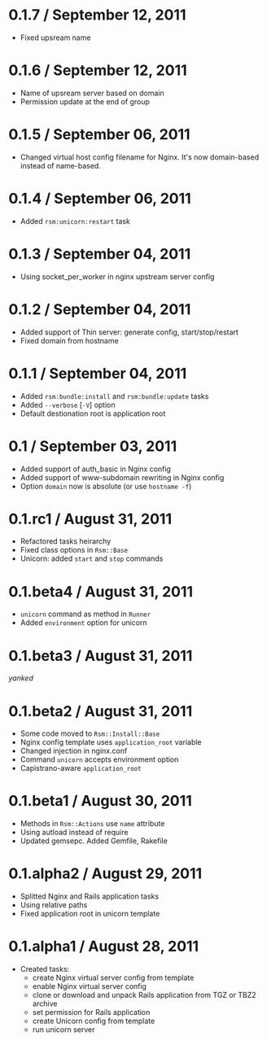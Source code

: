 # 0.1.7 / September 12, 2011

  * Fixed upsream name

# 0.1.6 / September 12, 2011

  * Name of upsream server based on domain
  * Permission update at the end of group

# 0.1.5 / September 06, 2011

  * Changed virtual host config filename for Nginx. It's now domain-based instead of name-based.

# 0.1.4 / September 06, 2011

  * Added `rsm:unicorn:restart` task

# 0.1.3 / September 04, 2011

  * Using socket_per_worker in nginx upstream server config

# 0.1.2 / September 04, 2011

  * Added support of Thin server: generate config, start/stop/restart
  * Fixed domain from hostname

# 0.1.1 / September 04, 2011

  * Added `rsm:bundle:install` and `rsm:bundle:update` tasks
  * Added `--verbose` [`-V`] option
  * Default destionation root is application root

# 0.1 / September 03, 2011

  * Added support of auth_basic in Nginx config
  * Added support of www-subdomain rewriting in Nginx config
  * Option `domain` now is absolute (or use `hostname -f`)

# 0.1.rc1 / August 31, 2011

  * Refactored tasks heirarchy
  * Fixed class options in `Rsm::Base`
  * Unicorn: added `start` and `stop` commands

# 0.1.beta4 / August 31, 2011

  * `unicorn` command as method in `Runner`
  * Added `environment` option for unicorn

# 0.1.beta3 / August 31, 2011

  *yanked*

# 0.1.beta2 / August 31, 2011

  * Some code moved to `Rsm::Install::Base`
  * Nginx config template uses `application_root` variable
  * Changed injection in nginx.conf
  * Command `unicorn` accepts environment option
  * Capistrano-aware `application_root`

# 0.1.beta1 / August 30, 2011

  * Methods in `Rsm::Actions` use `name` attribute
  * Using autload instead of require
  * Updated gemsepc. Added Gemfile, Rakefile

# 0.1.alpha2 / August 29, 2011

  * Splitted Nginx and Rails application tasks
  * Using relative paths
  * Fixed application root in unicorn template

# 0.1.alpha1 / August 28, 2011

  * Created tasks:
    - create Nginx virtual server config from template
    - enable Nginx virtual server config
    - clone or download and unpack Rails application from TGZ or TBZ2 archive
    - set permission for Rails application
    - create Unicorn config from template
    - run unicorn server
